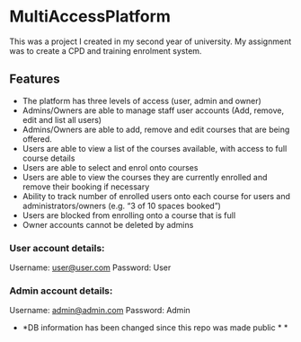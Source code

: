 # MultiAccessPlatform

This was a project I created in my second year of university. My assignment was to create a CPD and training enrolment system.

## Features
- The platform has three levels of access (user, admin and owner)
- Admins/Owners are able to manage staff user accounts (Add, remove, edit and list all users)
- Admins/Owners are able to add, remove and edit courses that are being offered.
- Users are able to view a list of the courses available, with access to full course details
- Users are able to select and enrol onto courses
- Users are able to view the courses they are currently enrolled and remove their booking if necessary
- Ability to track number of enrolled users onto each course for users and administrators/owners (e.g. “3 of 10 spaces booked”)
- Users are blocked from enrolling onto a course that is full
- Owner accounts cannot be deleted by admins


### User account details:
Username: user@user.com
Password: User

### Admin account details:
Username: admin@admin.com
Password: Admin

* *DB information has been changed since this repo was made public * *
